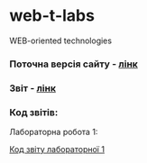 # web-t-labs
WEB-oriented technologies

### Поточна версія сайту - [лінк](https://artic67.github.io/web-t-labs/)
### Звіт - [лінк](https://artic67.github.io/web-t-labs/reports/report1/report-lab1.html)
### Код звітів:
Лабораторна робота 1:

[Код звіту лабораторної 1](https://artic67.github.io/web-t-labs/reports/report1/report-lab1.html)
